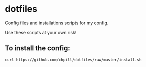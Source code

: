 dotfiles
========

Config files and installations scripts for my config.

Use these scripts at your own risk!

To install the config:
----------------------
    curl https://github.com/chpill/dotfiles/raw/master/install.sh






